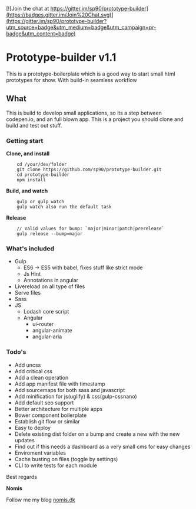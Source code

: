 [![Join the chat at https://gitter.im/sp90/prototype-builder](https://badges.gitter.im/Join%20Chat.svg)](https://gitter.im/sp90/prototype-builder?utm_source=badge&utm_medium=badge&utm_campaign=pr-badge&utm_content=badge)

# Prototype-builder v1.1

This is a prototype-boilerplate which is a good way to start small html prototypes for show. With build-in seamless workflow

## What

This is build to develop small applications, so its a step between codepen.io, and an full blown app. This is a project you should clone and build and test out stuff. 

### Getting start

**Clone, and install**

```
	cd /your/dev/folder
	git clone https://github.com/sp90/prototype-builder.git
	cd prototype-builder
	npm install
```

**Build, and watch**

```
	gulp or gulp watch
	gulp watch also run the default task
```

**Release** 

```
	// Valid values for bump: `major|minor|patch|prerelease`
	gulp release --bump=major
```


### What's included

* Gulp
	* ES6 -> ES5 with babel, fixes stuff like strict mode
	* Js Hint
	* Annotations in angular
* Livereload on all type of files
* Serve files
* Sass
* JS
	* Lodash core script
	* Angular
		* ui-router
		* angular-animate
		* angular-aria

### Todo's

* Add uncss
* Add critical css
* Add a clean operation
* Add app manifest file with timestamp
* Add sourcemaps for both sass and javascript
* Add minification for js(uglify) & css(gulp-cssnano) 
* Add default seo support
* Better architecture for multiple apps
* Bower component boilerplate
* Establish git flow or similar
* Easy to deploy
* Delete existing dist folder on a bump and create a new with the new updates
* Find out if this needs a dashboard as a very small cms for easy changes
* Enviroment variables
* Cache busting on files (toggle by settings)
* CLI to write tests for each module

Best regards

**Nomis**


Follow me my blog <a href="http://nomis.dk">nomis.dk</a>
